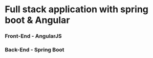 # Full stack application with spring boot & Angular

### Front-End - AngularJS

### Back-End - Spring Boot
